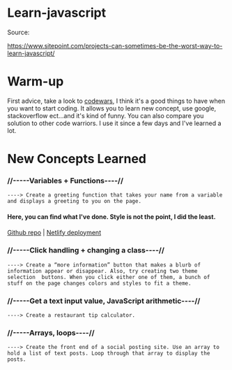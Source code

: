 # Learn-javascript

Source: 
    
  https://www.sitepoint.com/projects-can-sometimes-be-the-worst-way-to-learn-javascript/
  
# Warm-up

First advice, take a look to [codewars](http://www.codewars.com/), I think it's a good things to have when you want to start coding.
It allows you to learn new concept, use google, stackoverflow ect...and it's kind of funny. You can also compare you solution to other code warriors. I use it since a few days and I've learned a lot.



# New Concepts Learned

### //-----Variables + Functions----//

    ----> Create a greeting function that takes your name from a variable and displays a greeting to you on the page.
    
  
#### Here, you can find what I've done. Style is not the point, I did the least.
    
  [Github repo](https://github.com/Cedric-Gourville/greeting) | [Netlify deployment](https://greetingshushis.netlify.com)
    
    
### //-----Click handling + changing a class----//

    ----> Create a “more information” button that makes a blurb of information appear or disappear. Also, try creating two theme selection  buttons. When you click either one of them, a bunch of stuff on the page changes colors and styles to fit a theme.
    
### //-----Get a text input value, JavaScript arithmetic----//

    ----> Create a restaurant tip calculator.
    
### //-----Arrays, loops----//

    ----> Create the front end of a social posting site. Use an array to hold a list of text posts. Loop through that array to display the  posts.
